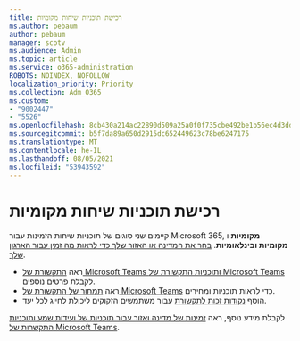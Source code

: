 ```yaml
---
title: רכישת תוכניות שיחות מקומיות
ms.author: pebaum
author: pebaum
manager: scotv
ms.audience: Admin
ms.topic: article
ms.service: o365-administration
ROBOTS: NOINDEX, NOFOLLOW
localization_priority: Priority
ms.collection: Adm_O365
ms.custom:
- "9002447"
- "5526"
ms.openlocfilehash: 8cb430a214ac22890d509a25a0f0f735cbe492be1b56ec4d3ddfbb3f15ff476d
ms.sourcegitcommit: b5f7da89a650d2915dc652449623c78be6247175
ms.translationtype: MT
ms.contentlocale: he-IL
ms.lasthandoff: 08/05/2021
ms.locfileid: "53943592"
---
```

# <a name="purchase-domestic-calling-plans"></a>רכישת תוכניות שיחות מקומיות

קיימים שני סוגים של תוכניות שיחות הזמינות עבור Microsoft 365, **מקומיות** ו **מקומיות ובינלאומיות**. [בחר את המדינה או האזור שלך כדי לראות מה זמין עבור הארגון שלך](https://docs.microsoft.com/MicrosoftTeams/country-and-region-availability-for-audio-conferencing-and-calling-plans/country-and-region-availability-for-audio-conferencing-and-calling-plans#select-your-country-or-region-to-see-whats-available-for-your-organization).

- ראה [התקשורת של Microsoft Teams ותוכניות התקשורת של Microsoft Teams](https://docs.microsoft.com/MicrosoftTeams/calling-plan-landing-page) לקבלת פרטים נוספים.
- ראה [תמחור של התקשורת של Microsoft Teams](https://www.microsoft.com/microsoft-365/microsoft-teams/voice-calling#Requirements) כדי לראות תוכניות ומחירים.
- הוסף [נקודות זכות לתקשורת](https://docs.microsoft.com/MicrosoftTeams/country-and-region-availability-for-audio-conferencing-and-calling-plans/country-and-region-availability-for-audio-conferencing-and-calling-plans#communications-credits) עבור משתמשים הזקוקים ליכולת לחייג לכל יעד.

לקבלת מידע נוסף, ראה [זמינות של מדינה ואזור עבור תוכניות של ועידות שמע ותוכניות התקשרות של Microsoft Teams](https://docs.microsoft.com/MicrosoftTeams/country-and-region-availability-for-audio-conferencing-and-calling-plans/country-and-region-availability-for-audio-conferencing-and-calling-plans). 
